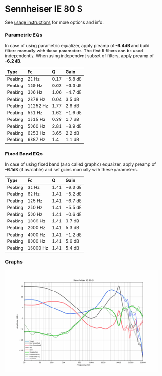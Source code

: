 # Sennheiser IE 80 S
See [usage instructions](https://github.com/jaakkopasanen/AutoEq#usage) for more options and info.

### Parametric EQs
In case of using parametric equalizer, apply preamp of **-6.4dB** and build filters manually
with these parameters. The first 5 filters can be used independently.
When using independent subset of filters, apply preamp of **-6.2 dB**.

| Type    | Fc       |    Q | Gain    |
|:--------|:---------|:-----|:--------|
| Peaking | 21 Hz    | 0.17 | -5.8 dB |
| Peaking | 139 Hz   | 0.62 | -6.3 dB |
| Peaking | 306 Hz   | 1.06 | -4.7 dB |
| Peaking | 2878 Hz  | 0.04 | 3.5 dB  |
| Peaking | 11252 Hz | 1.77 | 2.6 dB  |
| Peaking | 551 Hz   | 1.62 | -1.6 dB |
| Peaking | 1515 Hz  | 0.38 | 1.7 dB  |
| Peaking | 5060 Hz  | 2.81 | -8.9 dB |
| Peaking | 6253 Hz  | 3.65 | 2.2 dB  |
| Peaking | 6887 Hz  | 1.4  | 1.1 dB  |

### Fixed Band EQs
In case of using fixed band (also called graphic) equalizer, apply preamp of **-6.1dB**
(if available) and set gains manually with these parameters.

| Type    | Fc       |    Q | Gain    |
|:--------|:---------|:-----|:--------|
| Peaking | 31 Hz    | 1.41 | -6.3 dB |
| Peaking | 62 Hz    | 1.41 | -5.2 dB |
| Peaking | 125 Hz   | 1.41 | -6.7 dB |
| Peaking | 250 Hz   | 1.41 | -5.5 dB |
| Peaking | 500 Hz   | 1.41 | -0.6 dB |
| Peaking | 1000 Hz  | 1.41 | 3.7 dB  |
| Peaking | 2000 Hz  | 1.41 | 5.3 dB  |
| Peaking | 4000 Hz  | 1.41 | -1.2 dB |
| Peaking | 8000 Hz  | 1.41 | 5.6 dB  |
| Peaking | 16000 Hz | 1.41 | 5.4 dB  |

### Graphs
![](./Sennheiser%20IE%2080%20S.png)